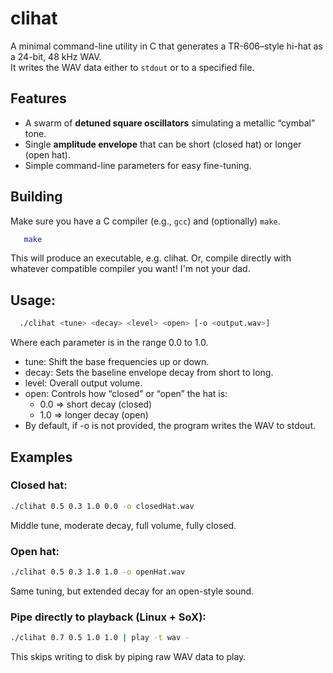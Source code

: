 # clihat

A minimal command-line utility in C that generates a TR-606–style hi-hat as a 24-bit, 48 kHz WAV.  
It writes the WAV data either to `stdout` or to a specified file.

## Features

- A swarm of **detuned square oscillators** simulating a metallic “cymbal” tone.
- Single **amplitude envelope** that can be short (closed hat) or longer (open hat).
- Simple command-line parameters for easy fine-tuning.

## Building

Make sure you have a C compiler (e.g., `gcc`) and (optionally) `make`.

```bash
   make

```

This will produce an executable, e.g. clihat.
Or, compile directly with whatever compatible compiler you want!  I'm not your dad.


## Usage:

```bash
  ./clihat <tune> <decay> <level> <open> [-o <output.wav>]

```

Where each parameter is in the range 0.0 to 1.0.

- tune: Shift the base frequencies up or down.
- decay: Sets the baseline envelope decay from short to long.
- level: Overall output volume.
- open: Controls how “closed” or “open” the hat is:
    - 0.0 => short decay (closed)
    - 1.0 => longer decay (open)
- By default, if -o <file> is not provided, the program writes the WAV to stdout.

## Examples

### Closed hat:

```bash
./clihat 0.5 0.3 1.0 0.0 -o closedHat.wav

```
Middle tune, moderate decay, full volume, fully closed.

### Open hat:

```bash
./clihat 0.5 0.3 1.0 1.0 -o openHat.wav

```

Same tuning, but extended decay for an open-style sound.

### Pipe directly to playback (Linux + SoX):

```bash
./clihat 0.7 0.5 1.0 1.0 | play -t wav -

```

This skips writing to disk by piping raw WAV data to play.

